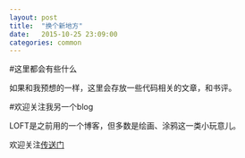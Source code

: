 ```yaml
---
layout: post
title:  "换个新地方"
date:   2015-10-25 23:09:00
categories: common
---
```

#这里都会有些什么

如果和我预想的一样，这里会存放一些代码相关的文章，和书评。

#欢迎关注我另一个blog

LOFT是之前用的一个博客，但多数是绘画、涂鸦这一类小玩意儿。

欢迎关注[传送门](http://sunnybass.lofter.com/ 'lofter')

